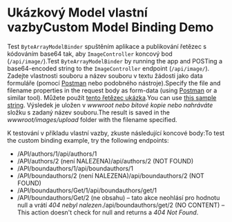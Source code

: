 # <a name="custom-model-binding-demo"></a><span data-ttu-id="52d78-101">Ukázkový Model vlastní vazby</span><span class="sxs-lookup"><span data-stu-id="52d78-101">Custom Model Binding Demo</span></span>

<span data-ttu-id="52d78-102">Test `ByteArrayModelBinder` spuštěním aplikace a publikování řetězec s kódováním base64 tak, aby `ImageController` koncový bod (`/api/image/`).</span><span class="sxs-lookup"><span data-stu-id="52d78-102">Test `ByteArrayModelBinder` by running the app and POSTing a base64-encoded string to the `ImageController` endpoint (`/api/image/`).</span></span> <span data-ttu-id="52d78-103">Zadejte vlastnosti souboru a název souboru v textu žádosti jako data formuláře (pomocí [Postman](https://www.getpostman.com/) nebo podobného nástroje).</span><span class="sxs-lookup"><span data-stu-id="52d78-103">Specify the file and filename properties in the request body as form-data (using [Postman](https://www.getpostman.com/) or a similar tool).</span></span> <span data-ttu-id="52d78-104">Můžete použít [tento řetězec ukázka](Base64String.txt).</span><span class="sxs-lookup"><span data-stu-id="52d78-104">You can use [this sample string](Base64String.txt).</span></span> <span data-ttu-id="52d78-105">Výsledek je uložen v *wwwroot nebo bitové kopie nebo nahráváte* složku s zadaný název souboru.</span><span class="sxs-lookup"><span data-stu-id="52d78-105">The result is saved in the *wwwroot/images/upload* folder with the filename specified.</span></span>

<span data-ttu-id="52d78-106">K testování v příkladu vlastní vazby, zkuste následující koncové body:</span><span class="sxs-lookup"><span data-stu-id="52d78-106">To test the custom binding example, try the following endpoints:</span></span>

* <span data-ttu-id="52d78-107">/API/authors/1</span><span class="sxs-lookup"><span data-stu-id="52d78-107">/api/authors/1</span></span>
* <span data-ttu-id="52d78-108">/API/authors/2 (není NALEZENA)</span><span class="sxs-lookup"><span data-stu-id="52d78-108">/api/authors/2 (NOT FOUND)</span></span>
* <span data-ttu-id="52d78-109">/API/boundauthors/1</span><span class="sxs-lookup"><span data-stu-id="52d78-109">/api/boundauthors/1</span></span>
* <span data-ttu-id="52d78-110">/API/boundauthors/2 (není NALEZENA)</span><span class="sxs-lookup"><span data-stu-id="52d78-110">/api/boundauthors/2 (NOT FOUND)</span></span>
* <span data-ttu-id="52d78-111">/API/boundauthors/Get/1</span><span class="sxs-lookup"><span data-stu-id="52d78-111">/api/boundauthors/get/1</span></span>
* <span data-ttu-id="52d78-112">/API/boundauthors/Get/2 (ne obsahu) &ndash; tato akce neohlásí pro hodnotu null a vrátí *404 nebyl nalezen*.</span><span class="sxs-lookup"><span data-stu-id="52d78-112">/api/boundauthors/get/2 (NO CONTENT) &ndash; This action doesn't check for null and returns a *404 Not Found*.</span></span>

